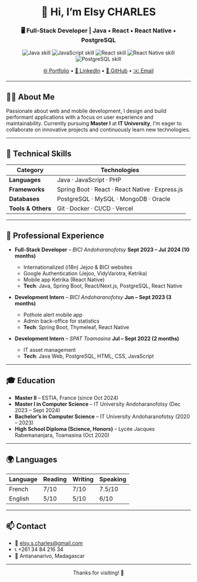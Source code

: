<div align="center">
  <h1>👋 Hi, I’m <strong>Elsy CHARLES</strong></h1>
  <h3>🖥️ Full-Stack Developer | Java • React • React Native • PostgreSQL</h3>

  <p>
    <img src="https://img.shields.io/badge/Java-80%25-007396?logo=java&logoColor=white" alt="Java skill"/>
    <img src="https://img.shields.io/badge/JavaScript-80%25-F7DF1E?logo=javascript&logoColor=black" alt="JavaScript skill"/>
    <img src="https://img.shields.io/badge/React-90%25-61DAFB?logo=react&logoColor=black" alt="React skill"/>
    <img src="https://img.shields.io/badge/React_Native-80%25-20232A?logo=react&logoColor=61DAFB" alt="React Native skill"/>
    <img src="https://img.shields.io/badge/PostgreSQL-90%25-336791?logo=postgresql&logoColor=white" alt="PostgreSQL skill"/>
  </p>

  <p>
    <a href="https://elsy-charles.vercel.app/" target="_blank">🌐 Portfolio</a> •
    <a href="https://www.linkedin.com/in/elsy-charles" target="_blank">🔗 LinkedIn</a> •
    <a href="https://github.com/elsy-sc" target="_blank">🐙 GitHub</a> •
    <a href="mailto:elsy.s.charles@gmail.com">✉️ Email</a>
  </p>
</div>

---

## 🧑‍💻 About Me

Passionate about web and mobile development, I design and build performant applications with a focus on user experience and maintainability.
Currently pursuing **Master I** at **IT University**, I’m eager to collaborate on innovative projects and continuously learn new technologies.

---

## 🚀 Technical Skills

| Category           | Technologies                                    |
| ------------------ | ----------------------------------------------- |
| **Languages**      | Java · JavaScript · PHP                         |
| **Frameworks**     | Spring Boot · React · React Native · Express.js |
| **Databases**      | PostgreSQL · MySQL · MongoDB · Oracle           |
| **Tools & Others** | Git · Docker · CI/CD · Vercel                   |

---

## 💼 Professional Experience

* **Full-Stack Developer** – *BICI Andoharanofotsy*
  **Sept 2023 – Jul 2024 (10 months)**

  * Internationalized (i18n) Jejoo & BICI websites
  * Google Authentication (Jejoo, VidyVarotra, Ketrika)
  * Mobile app Ketrika (React Native)
  * **Tech**: Java, Spring Boot, React/Next.js, PostgreSQL, React Native

* **Development Intern** – *BICI Andoharanofotsy*
  **Jun – Sept 2023 (3 months)**

  * Pothole alert mobile app
  * Admin back-office for statistics
  * **Tech**: Spring Boot, Thymeleaf, React Native

* **Development Intern** – *SPAT Toamasina*
  **Jul – Sept 2022 (2 months)**

  * IT asset management
  * **Tech**: Java Web, PostgreSQL, HTML, CSS, JavaScript

---

## 🎓 Education

* **Master II** – ESTIA, France (since Oct 2024)
* **Master I in Computer Science** – IT University Andoharanofotsy (Dec 2023 – Sept 2024)
* **Bachelor’s in Computer Science** – IT University Andoharanofotsy (2020 – 2023)
* **High School Diploma (Science, Honors)** – Lycée Jacques Rabemananjara, Toamasina (Oct 2020)

---

## 🌍 Languages

| Language | Reading | Writing | Speaking |
| -------- | ------- | ------- | -------- |
| French   | 7/10    | 7/10    | 7.5/10   |
| English  | 5/10    | 5/10    | 6/10     |

---

## 📫 Contact

* 📧 [elsy.s.charles@gmail.com](mailto:elsy.s.charles@gmail.com)
* 📞 +261 34 84 216 34
* 📍 Antananarivo, Madagascar

---

<p align="center">Thanks for visiting! 🚀</p>
